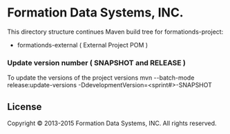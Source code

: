 # Formation Data Systems, INC.
This directory structure continues Maven build tree for formationds-project:

* formationds-external ( External Project POM )

### Update version number ( SNAPSHOT and RELEASE )
To update the versions of the project versions
mvn --batch-mode release:update-versions -DdevelopmentVersion=<sprint#>-SNAPSHOT

## License
Copyright &copy; 2013-2015 Formation Data Systems, INC. All rights reserved.